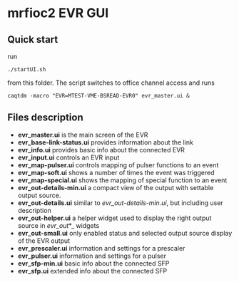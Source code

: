 # mrfioc2 EVR GUI
## Quick start
run 

    ./startUI.sh
from this folder. The script switches to office channel access and runs 

    caqtdm -macro "EVR=MTEST-VME-BSREAD-EVR0" evr_master.ui &

## Files description
- __evr_master.ui__ is the main screen of the EVR
- __evr_base-link-status.ui__ provides information about the link
- __evr_info.ui__ provides basic info about the connected EVR
- __evr_input.ui__ controls an EVR input
- __evr_map-pulser.ui__ controls mapping of pulser functions to an event
- __evr_map-soft.ui__ shows a number of times the event was triggered
- __evr_map-special.ui__ shows the mapping of special function to an event
- __evr_out-details-min.ui__ a compact view of the output with settable output source.
- __evr_out-details.ui__ similar to _evr_out-details-min.ui_, but including user description
- __evr_out-helper.ui__ a helper widget used to display the right output source in _evr_out_*\_ widgets
- __evr_out-small.ui__ only enabled status and selected output source display of the EVR output
- __evr_prescaler.ui__ information and settings for a prescaler
- __evr_pulser.ui__ information and settings for a pulser
- __evr_sfp-min.ui__ basic info about the connected SFP
- __evr_sfp.ui__ extended info about the connected SFP

